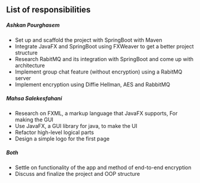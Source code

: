 ## List of responsibilities

##### Ashkan Pourghasem
- Set up and scaffold the project with SpringBoot with Maven
- Integrate JavaFX and SpringBoot using FXWeaver to get a better project structure
- Research RabitMQ and its integration with SpringBoot and come up with architecture
- Implement group chat feature (without encryption) using a RabitMQ server
- Implement encryption using Diffie Hellman, AES and RabbitMQ

##### Mahsa Salekesfahani
- Research on FXML, a markup language that JavaFX supports, For making the GUI
- Use JavaFX, a GUI library for java, to make the UI
- Refactor high-level logical parts
- Design a simple logo for the first page

##### Both
- Settle on functionality of the app and method of end-to-end encryption
- Discuss and finalize the project and OOP structure